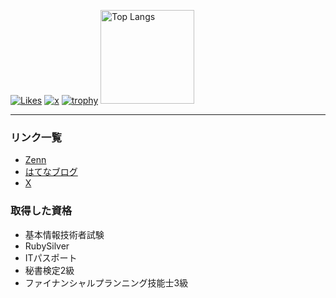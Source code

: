 [![Likes](https://badgen.org/img/zenn/eliri/likes?style=plastic)](https://zenn.dev/eliri)
[![x](https://img.shields.io/badge/--FFFFFF?style=social&logo=x&label=Follow%20___eliri)](https://x.com/___eliri)
[![trophy](https://github-profile-trophy.vercel.app/?username=ryo-ma)](https://github.com/koguchi-e/github-profile-trophy)
<img alt="Top Langs" height="150px" src="https://github-readme-stats.vercel.app/api/top-langs/?username=koguchi-e&layout=compact&count_private=true&show_icons=true&theme=tokyonight" />

---

### リンク一覧
- [Zenn](https://zenn.dev/eliri)
- [はてなブログ](https://eliri.hatenablog.com/?_gl=1*cmzdr4*_gcl_au*MTkzMjI4NTMwNC4xNzQ0NTk0MDU3)
- [X](https://x.com/___eliri)

### 取得した資格
- 基本情報技術者試験
- RubySilver
- ITパスポート
- 秘書検定2級
- ファイナンシャルプランニング技能士3級
